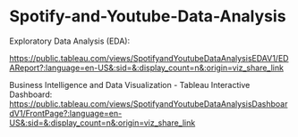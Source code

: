 # Spotify-and-Youtube-Data-Analysis

Exploratory Data Analysis (EDA):

https://public.tableau.com/views/SpotifyandYoutubeDataAnalysisEDAV1/EDAReport?:language=en-US&:sid=&:display_count=n&:origin=viz_share_link

Business Intelligence and Data Visualization - Tableau Interactive Dashboard:
https://public.tableau.com/views/SpotifyandYoutubeDataAnalysisDashboardV1/FrontPage?:language=en-US&:sid=&:display_count=n&:origin=viz_share_link
